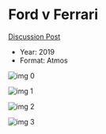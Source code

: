 # Ford v Ferrari

[Discussion Post](https://www.avsforum.com/threads/bass-eq-for-filtered-movies.2995212/post-59177802)

* Year: 2019
* Format: Atmos

![img 0](https://i.imgur.com/03AZSgR.jpg)

![img 1](https://i.imgur.com/h123LmJ.png)

![img 2](https://i.imgur.com/EPofeSJ.jpg)

![img 3](https://i.imgur.com/m1e04kr.png)

